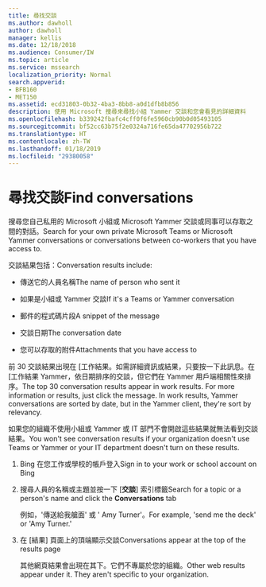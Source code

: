 ```yaml
---
title: 尋找交談
ms.author: dawholl
author: dawholl
manager: kellis
ms.date: 12/18/2018
ms.audience: Consumer/IW
ms.topic: article
ms.service: mssearch
localization_priority: Normal
search.appverid:
- BFB160
- MET150
ms.assetid: ecd31803-0b32-4ba3-8bb8-a0d1dfb8b856
description: 使用 Microsoft 搜尋來尋找小組 Yammer 交談和您會看見的詳細資料
ms.openlocfilehash: b339242fbafc4cff0f6fe5960cb90b0d05493105
ms.sourcegitcommit: bf52cc63b75f2e0324a716fe65da47702956b722
ms.translationtype: HT
ms.contentlocale: zh-TW
ms.lasthandoff: 01/18/2019
ms.locfileid: "29380058"
---
```

# <a name="find-conversations"></a><span data-ttu-id="d03bd-103">尋找交談</span><span class="sxs-lookup"><span data-stu-id="d03bd-103">Find conversations</span></span>

<span data-ttu-id="d03bd-104">搜尋您自己私用的 Microsoft 小組或 Microsoft Yammer 交談或同事可以存取之間的對話。</span><span class="sxs-lookup"><span data-stu-id="d03bd-104">Search for your own private Microsoft Teams or Microsoft Yammer conversations or conversations between co-workers that you have access to.</span></span>
  
<span data-ttu-id="d03bd-105">交談結果包括：</span><span class="sxs-lookup"><span data-stu-id="d03bd-105">Conversation results include:</span></span>
  
- <span data-ttu-id="d03bd-106">傳送它的人員名稱</span><span class="sxs-lookup"><span data-stu-id="d03bd-106">The name of person who sent it</span></span>
    
- <span data-ttu-id="d03bd-107">如果是小組或 Yammer 交談</span><span class="sxs-lookup"><span data-stu-id="d03bd-107">If it's a Teams or Yammer conversation</span></span>
    
- <span data-ttu-id="d03bd-108">郵件的程式碼片段</span><span class="sxs-lookup"><span data-stu-id="d03bd-108">A snippet of the message</span></span>
    
- <span data-ttu-id="d03bd-109">交談日期</span><span class="sxs-lookup"><span data-stu-id="d03bd-109">The conversation date</span></span>
    
- <span data-ttu-id="d03bd-110">您可以存取的附件</span><span class="sxs-lookup"><span data-stu-id="d03bd-110">Attachments that you have access to</span></span>
    
<span data-ttu-id="d03bd-p101">前 30 交談結果出現在 [工作結果。如需詳細資訊或結果，只要按一下此訊息。在 [工作結果 Yammer，依日期排序的交談，但它們在 Yammer 用戶端相關性來排序。</span><span class="sxs-lookup"><span data-stu-id="d03bd-p101">The top 30 conversation results appear in work results. For more information or results, just click the message. In work results, Yammer conversations are sorted by date, but in the Yammer client, they're sort by relevancy.</span></span>
  
<span data-ttu-id="d03bd-114">如果您的組織不使用小組或 Yammer 或 IT 部門不會開啟這些結果就無法看到交談結果。</span><span class="sxs-lookup"><span data-stu-id="d03bd-114">You won't see conversation results if your organization doesn't use Teams or Yammer or your IT department doesn't turn on these results.</span></span>
  
1. <span data-ttu-id="d03bd-115">Bing 在您工作或學校的帳戶登入</span><span class="sxs-lookup"><span data-stu-id="d03bd-115">Sign in to your work or school account on Bing</span></span>
    
2. <span data-ttu-id="d03bd-116">搜尋人員的名稱或主題並按一下 [**交談**] 索引標籤</span><span class="sxs-lookup"><span data-stu-id="d03bd-116">Search for a topic or a person's name and click the **Conversations** tab</span></span> 
    
    <span data-ttu-id="d03bd-117">例如，'傳送給我艙面' 或 ' Amy Turner'。</span><span class="sxs-lookup"><span data-stu-id="d03bd-117">For example, 'send me the deck' or 'Amy Turner.'</span></span>
    
3. <span data-ttu-id="d03bd-118">在 [結果] 頁面上的頂端顯示交談</span><span class="sxs-lookup"><span data-stu-id="d03bd-118">Conversations appear at the top of the results page</span></span>
    
    <span data-ttu-id="d03bd-p102">其他網頁結果會出現在其下。它們不專屬於您的組織。</span><span class="sxs-lookup"><span data-stu-id="d03bd-p102">Other web results appear under it. They aren't specific to your organization.</span></span>
    


